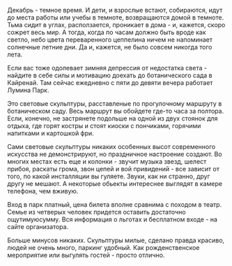 Декабрь - темное время. И дети, и взрослые встают, собираются, идут до места работы или учебы в темноте, возвращаются домой в темноте. Тьма сидит в углах, расползается, проникает в дома - и, кажется, скоро сожрет весь мир. А тогда, когда по часам должно быть вроде как светло, небо цвета переваренного цеппелина ничем не напоминает солнечные летние дни. Да и, кажется, не было совсем никогда того лета.

Если вас тоже одолевает зимняя депрессия от недостатка света - найдите в себе силы и мотивацию доехать до ботанического сада в Кайренай. Там сейчас ежедневно с пяти до девяти вечера работает Лумина Парк. 

Это световые скульптуры, расставленые по прогулочному маршруту в ботаническом саду. Весь маршрут вы обойдете где-то часа за полтора. Если, конечно, не застрянете подольше на одной из двух стоянок для отдыха, где горят костры и стоят киоски с пончиками, горячими напитками и картошкой фри. 

Сами световые скульптуры никаких особенных высот современного искусства не демонстрируют, но праздничное настроение создают. Во многих местах есть еще и колонки - звучит музыка звезд, шелест прибоя, раскаты грома, звон цепей и вой привидений - все зависит от того, по какой инсталляции вы гуляете. Звуки, как ни странно, друг другу не мешают. А некоторые обьекты интереснее выглядят в камере телефона, чем вживую.

Вход в парк платный, цена билета вполне сравнима с походом в театр. Семье из четверых человек придется оставить достаточно ощутимуюсумму. Вся информация о льготах и бесплатном входе - на сайте организатора.

Больше минусов никаких. Скульптуры милые, сделано правда красиво, людей не очень много, паркинг удобный. Как рожденственское мероприятие или выгулять гостей - просто отлично.

